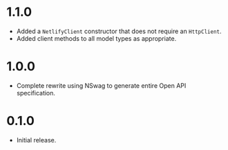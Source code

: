 # 1.1.0

- Added a `NetlifyClient` constructor that does not require an `HttpClient`.
- Added client methods to all model types as appropriate.

# 1.0.0

- Complete rewrite using NSwag to generate entire Open API specification.

# 0.1.0

- Initial release.